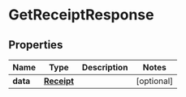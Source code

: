# GetReceiptResponse

## Properties

Name | Type | Description | Notes
------------ | ------------- | ------------- | -------------
**data** | [**Receipt**](Receipt.md) |  | [optional] 


